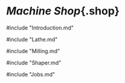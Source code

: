 <div class="Machine">

# ***Machine Shop***{.shop}

#include "Introduction.md"

#include "Lathe.md"

#include "Milling.md"

#include "Shaper.md"

#include "Jobs.md"

</div>
